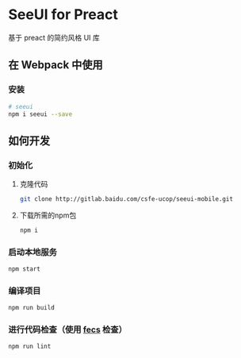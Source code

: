 # SeeUI for Preact

基于 preact 的简约风格 UI 库

## 在 Webpack 中使用

### 安装

```bash
# seeui
npm i seeui --save
```

## 如何开发

### 初始化

1. 克隆代码

    ```bash
    git clone http://gitlab.baidu.com/csfe-ucop/seeui-mobile.git
    ```

2. 下载所需的npm包

    ```bash
    npm i
    ```

### 启动本地服务

```bash
npm start
```

### 编译项目

```bash
npm run build
```

### 进行代码检查（使用 [fecs](http://fecs.baidu.com/) 检查）

```bash
npm run lint
```